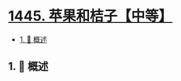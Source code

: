 # [1445. 苹果和桔子【中等】](https://github.com/Tdahuyou/TNotes.leetcode/tree/main/notes/1445.%20%E8%8B%B9%E6%9E%9C%E5%92%8C%E6%A1%94%E5%AD%90%E3%80%90%E4%B8%AD%E7%AD%89%E3%80%91)

<!-- region:toc -->

- [1. 📝 概述](#1--概述)

<!-- endregion:toc -->

## 1. 📝 概述
